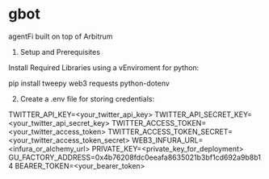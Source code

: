 # gbot
agentFi built on top of Arbitrum

1. Setup and Prerequisites
   
Install Required Libraries using a vEnviroment for python:

pip install tweepy web3 requests python-dotenv

2. Create a .env file for storing credentials:

TWITTER_API_KEY=<your_twitter_api_key>
TWITTER_API_SECRET_KEY=<your_twitter_api_secret_key>
TWITTER_ACCESS_TOKEN=<your_twitter_access_token>
TWITTER_ACCESS_TOKEN_SECRET=<your_twitter_access_token_secret>
WEB3_INFURA_URL=<infura_or_alchemy_url>
PRIVATE_KEY=<private_key_for_deployment>
GU_FACTORY_ADDRESS=0x4b76208fdc0eeafa8635021b3bf1cd692a9b8b14
BEARER_TOKEN=<your_bearer_token>


